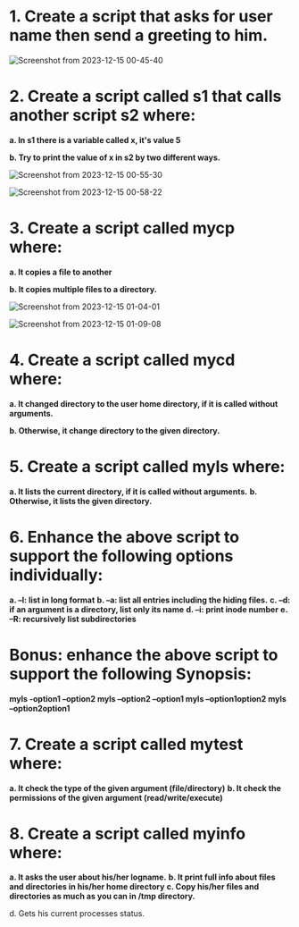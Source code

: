 # 1. Create a script that asks for user name then send a greeting to him.

 ![Screenshot from 2023-12-15 00-45-40](https://github.com/shimaafathi123/ITI_OS_intake44/assets/93112282/aa93dfc0-1d5f-451a-8496-6faaeae6dd4e)

# 2. Create a script called s1 that calls another script s2 where:
  **a. In s1 there is a variable called x, it's value 5**
  
  **b. Try to print the value of x in s2 by two different ways.**
  
  ![Screenshot from 2023-12-15 00-55-30](https://github.com/shimaafathi123/ITI_OS_intake44/assets/93112282/fe75f9bd-b5fd-499a-b043-8ea1625331a6)
  
![Screenshot from 2023-12-15 00-58-22](https://github.com/shimaafathi123/ITI_OS_intake44/assets/93112282/8a091c32-ee16-4b7e-b550-bfe58202556b)

# 3. Create a script called mycp where:
  **a. It copies a file to another**
  
  **b. It copies multiple files to a directory.**
  
  ![Screenshot from 2023-12-15 01-04-01](https://github.com/shimaafathi123/ITI_OS_intake44/assets/93112282/2a3e122e-3b31-4b0a-8fe9-4fc18d920ac9)
  
![Screenshot from 2023-12-15 01-09-08](https://github.com/shimaafathi123/ITI_OS_intake44/assets/93112282/a6cfaa2b-5278-4b41-a819-bc9863504047)

# 4. Create a script called mycd where:
  **a. It changed directory to the user home directory, if it is called without arguments.**
  
  **b. Otherwise, it change directory to the given directory.**
# 5. Create a script called myls where:
  **a. It lists the current directory, if it is called without arguments.**
  **b. Otherwise, it lists the given directory.**
# 6. Enhance the above script to support the following options individually:
  **a. –l: list in long format**
  **b. –a: list all entries including the hiding files.**
  **c. –d: if an argument is a directory, list only its name**
  **d. –i: print inode number**
  **e. –R: recursively list subdirectories**
# Bonus: enhance the above script to support the following Synopsis:

  **myls -option1 –option2
  myls –option2 –option1
  myls –option1option2
  myls –option2option1**
# 7. Create a script called mytest where:
  **a. It check the type of the given argument (file/directory)**
  **b. It check the permissions of the given argument (read/write/execute)**
# 8. Create a script called myinfo where:
  **a. It asks the user about his/her logname.**
  **b. It print full info about files and directories in his/her home directory**
  **c. Copy his/her files and directories as much as you can in /tmp directory.**



d. Gets his current processes status.
